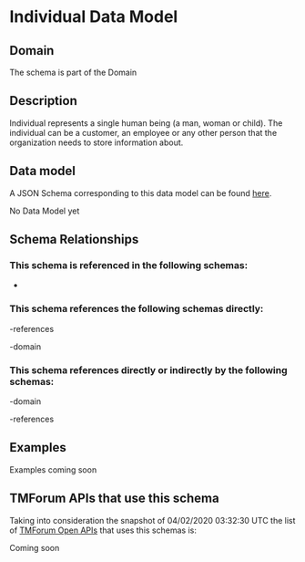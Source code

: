 # Individual Data Model

## Domain

The  schema is part of the  Domain

## Description

Individual represents a single human being (a man, woman or child). The individual can be a customer, an employee or any other person that the organization needs to store information about.

## Data model

A JSON Schema corresponding to this data model can be found
[here](https://github.com/tmforum-rand/schemas/blob/candidates/EngagedParty/Individual.schema.json).

No Data Model yet

## Schema Relationships

### This schema is referenced in the following schemas:

-

### This schema references the following schemas directly:

-references

-domain

### This schema references directly or indirectly by the following schemas:

-domain

-references



## Examples

Examples coming soon

## TMForum APIs that use this schema

Taking into consideration the snapshot of 04/02/2020 03:32:30 UTC the list of [TMForum Open APIs](https://www.tmforum.org/open-apis/) that uses this schemas is:

Coming soon